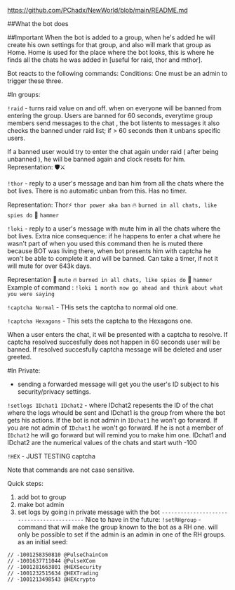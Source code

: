 https://github.com/PChadx/NewWorld/blob/main/README.md

##What the bot does

##Important 
When the bot is added to a group, when he's added he will create his own settings for that group, and
also will mark that group as Home. Home is used for the place where the bot looks, this is where
he finds all the chats he was added in [useful for raid, thor and mthor].


Bot reacts to the following commands:
Conditions: One must be an admin to trigger these three. 

#In groups:

`!raid` - turns raid value on and off. when on everyone will be banned from entering the group.
Users are banned for 60 seconds, everytime group members send messages to the chat , the bot listents to messages it also checks the banned under raid list; if > 60 seconds then it unbans specific users. 

If a banned user would try to enter the chat again under raid ( after being unbanned ), he will be banned again and clock resets for him. Representation: 🛡️⚔️

`!thor` - reply to a user's message and ban him from all the chats where the bot lives.
There is no automatic unban from this. Has no timer.

Representation: Thor⚡️ `thor power aka ban` 🔥 `burned in all chats, like spies do` 🔨 `hammer`

`!loki` - reply to a user's message with mute him in all the chats where the bot lives.
Extra nice consequence: if he happens to enter a chat where he wasn't part of when you used this command
then he is muted there because BOT was living there, when bot presents him with captcha 
he won't be able to complete it and will be banned. Can take a timer, if not it will mute for over 643k days.

Representation 🙊 `mute` 🔥 `burned in all chats, like spies do` 🔨 `hammer`
Example of command : `!loki 1 month now go ahead and think about what you were saying`

`!captcha Normal` - THis sets the captcha to normal old one.

`!captcha Hexagons` - This sets the captcha to the Hexagons one.

When a user enters the chat, it wil be presented with a captcha to resolve. If captcha resolved succesfully does not happen in 60 seconds user will be banned. If resolved succesfully captcha message will be deleted and user greeted. 

#In Private:
- sending a forwarded message will get you the user's ID subject to his security/privacy settings.

`!setlogs IDchat1 IDchat2` - where IDchat2 repesents the ID of the chat where the logs whould be sent and IDchat1 is the group from where the bot gets his actions.
    If the bot is not admin in `IDchat1` he won't go forward.
    If you are not admin of `IDchat1` he won't go forward.
    If he is not a member of `IDchat2` he will go forward but will remind you to make him one.
IDchat1 and IDchat2 are the numerical values of the chats and start wuth -100

`!HEX` - JUST TESTING captcha 

Note that commands are not case sensitive.

Quick steps: 
1. add bot to group
2. make bot admin
3. set logs by going in private message with the bot
`------------------------------------------`
Nice to have in the future: 
`!setRHgroup` - command that will make the group known to the bot as a RH one. will only be possible to set 
if the admin is an admin in one of the RH groups. as an initial seed:
```
// -1001258350810 @PulseChainCom
// -1001637711044 @PulseXCom
// -1001281663801 @HEXSecurity
// -1001232515634 @HEXTrading
// -1001213498543 @HEXcrypto
```  

